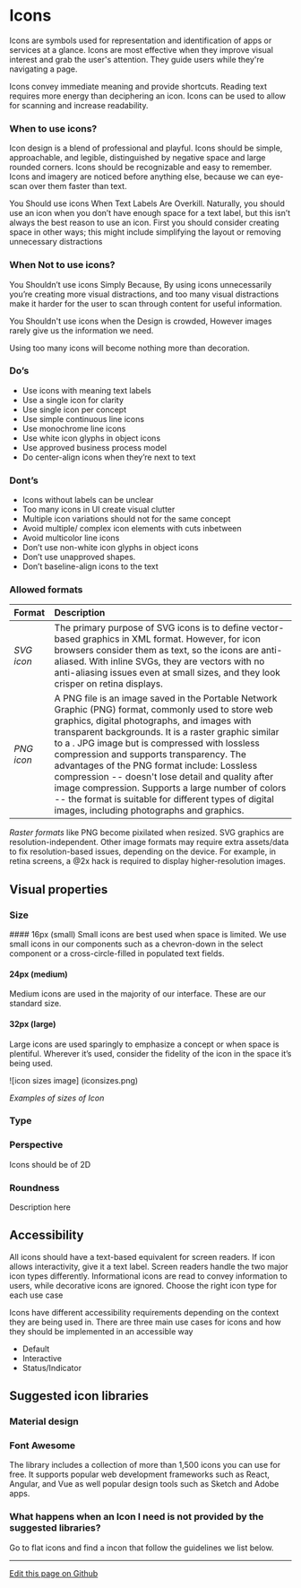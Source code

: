 # Icons

Icons are symbols used for representation and identification of apps or services at a glance. Icons are most effective when they improve visual interest and grab the user's attention. They guide users while they're navigating a page.

Icons convey immediate meaning and provide shortcuts. Reading text requires more energy than deciphering an icon. Icons can be used to allow for scanning and increase readability.

### When to use icons?

Icon design is a blend of professional and playful. Icons should be simple, approachable, and legible, distinguished by negative space and large rounded corners. Icons should be recognizable and easy to remember. Icons and imagery are noticed before anything else, because we can eye-scan over them faster than text.

You Should use icons When Text Labels Are Overkill. Naturally, you should use an icon when you don’t have enough space for a text label, but this isn’t always the best reason to use an icon. First you should consider creating space in other ways; this might include simplifying the layout or removing unnecessary distractions

### When Not to use icons?

You Shouldn’t use icons Simply Because, By using icons unnecessarily you’re creating more visual distractions, and too many visual distractions make it harder for the user to scan through content for useful information.

You Shouldn't use icons when the Design is crowded, However images rarely give us the information we need.

Using too many icons will become nothing more than decoration.


### Do’s

* Use icons with meaning text labels
* Use a single icon for clarity
* Use single icon per concept
* Use simple continuous line icons
* Use monochrome line icons
* Use white icon glyphs in object icons
* Use approved business process model
* Do center-align icons when they’re next to text


### Dont’s

* Icons without labels can be unclear
* Too many icons in UI create visual clutter
* Multiple icon variations should not for the same concept
* Avoid multiple/ complex icon elements with cuts inbetween
* Avoid multicolor line icons
* Don’t use non-white icon glyphs in object icons
* Don’t use unapproved shapes.
* Don’t baseline-align icons to the text


### Allowed formats

<!--  This can be arranged as a table -->

| Format | Description |
 | :------  | :-----------|
 | *SVG icon*    | The primary purpose of SVG icons is to define vector-based graphics in XML format. However, for icon browsers consider them as text, so the icons are anti-aliased. With inline SVGs, they are vectors with no anti-aliasing issues even at small sizes, and they look crisper on retina displays.       |
 | *PNG icon*   | A PNG file is an image saved in the Portable Network Graphic (PNG) format, commonly used to store web graphics, digital photographs, and images with transparent backgrounds. It is a raster graphic similar to a . JPG image but is compressed with lossless compression and supports transparency. The advantages of the PNG format include: Lossless compression -- doesn't lose detail and quality after image compression. Supports a large number of colors -- the format is suitable for different types of digital images, including photographs and graphics.       |


*Raster formats* like PNG become pixilated when resized. SVG graphics are resolution-independent. Other image formats may require extra assets/data to fix resolution-based issues, depending on the device. For example, in retina screens, a @2x hack is required to display higher-resolution images.


## Visual properties

<!--  Provide a visual example of each of the subsection of the visual properties guidelines (Follow)

Example of a subsection:

 
 ## Subsection (Property type)

 Introduction (PLain text)

 ![Image]()
 _Caption of the image_

 | Property | Description |
 | :------  | :-----------|
 | Value    | Value       |
 
 
 -->



### Size



<!-- | Size | Description | -->

<!-- Size --> #### 16px (small) 

<!-- Description --> Small icons are best used when space is limited. We use small icons in our components such as a chevron-down in the select component or a cross-circle-filled in populated text fields.

#### 24px (medium)

Medium icons are used in the majority of our interface. These are our standard size.

#### 32px (large)

Large icons are used sparingly to emphasize a concept or when space is plentiful. Wherever it’s used, consider the fidelity of the icon in the space it’s being used.

![icon sizes image] (iconsizes.png)

_Examples of sizes of Icon_

### Type

### Perspective

Icons should be of 2D


### Roundness

Description here


## Accessibility
All icons should have a text-based equivalent for screen readers. If icon allows interactivity, give it a text label. Screen readers handle the two major icon types differently. Informational icons are read to convey information to users, while decorative icons are ignored. Choose the right icon type for each use case

Icons have different accessibility requirements depending on the context they are being used in. There are three main use cases for icons and how they should be implemented in an accessible way

* Default
* Interactive
* Status/Indicator



## Suggested icon libraries

### Material design

### Font Awesome

The library includes a collection of more than 1,500 icons you can use for free. It supports popular web development frameworks such as React, Angular, and Vue as well popular design tools such as Sketch and Adobe apps.

### What happens when an Icon I need is not provided by the suggested libraries?

Go to flat icons and find a incon that follow the guidelines we list below.




-------------------------

[Edit this page on Github](https://github.com/dxc-technology/halstack-style-guide/blob/master/guidelines/components/accordion/README.md)
